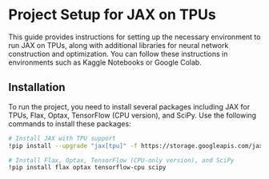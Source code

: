 # Project Setup for JAX on TPUs

This guide provides instructions for setting up the necessary environment to run JAX on TPUs, along with additional libraries for neural network construction and optimization. You can follow these instructions in environments such as Kaggle Notebooks or Google Colab.

## Installation

To run the project, you need to install several packages including JAX for TPUs, Flax, Optax, TensorFlow (CPU version), and SciPy. Use the following commands to install these packages:

```bash
# Install JAX with TPU support
!pip install --upgrade "jax[tpu]" -f https://storage.googleapis.com/jax-releases/libtpu_releases.html

# Install Flax, Optax, TensorFlow (CPU-only version), and SciPy
!pip install flax optax tensorflow-cpu scipy

